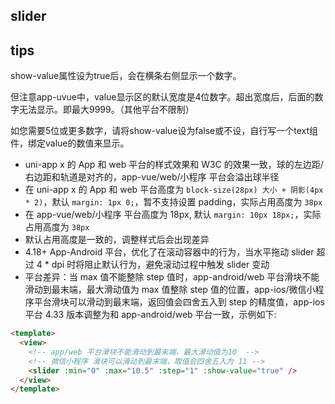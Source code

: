 ## slider

<!-- UTSCOMJSON.slider.description -->

<!-- UTSCOMJSON.slider.compatibility -->

<!-- UTSCOMJSON.slider.attribute -->

<!-- UTSCOMJSON.slider.event -->

<!-- UTSCOMJSON.slider.component_type-->

## tips
show-value属性设为true后，会在横条右侧显示一个数字。

但注意app-uvue中，value显示区的默认宽度是4位数字。超出宽度后，后面的数字无法显示。即最大9999。（其他平台不限制）

如您需要5位或更多数字，请将show-value设为false或不设，自行写一个text组件，绑定value的数值来显示。

- uni-app x 的 App 和 web 平台的样式效果和 W3C 的效果一致，球的左边距/右边距和轨道是对齐的，app-vue/web/小程序 平台会溢出球半径
- 在 uni-app x 的 App 和 web 平台高度为 `block-size(28px) 大小 + 阴影(4px * 2)`，默认 `margin: 1px 0;`，暂不支持设置 padding，实际占用高度为 `38px`
- 在 app-vue/web/小程序 平台高度为 18px, 默认 `margin: 10px 18px;`，实际占用高度为 `38px`
- 默认占用高度是一致的，调整样式后会出现差异
- 4.18+ App-Android 平台，优化了在滚动容器中的行为，当水平拖动 slider 超过 4 * dpi 时将阻止默认行为，避免滚动过程中触发 slider 变动
- 平台差异：当 max 值不能整除 step 值时，app-android/web 平台滑块不能滑动到最末端，最大滑动值为 max 值整除 step 值的位置，app-ios/微信小程序平台滑块可以滑动到最末端，返回值会四舍五入到 step 的精度值，app-ios 平台 4.33 版本调整为和 app-android/web 平台一致，示例如下:
```html
<template>
  <view>
    <!-- app/web 平台滑块不能滑动到最末端，最大滑动值为10  -->
    <!-- 微信小程序 滑块可以滑动到最末端，取值会四舍五入为 11 -->
    <slider :min="0" :max="10.5" :step="1" :show-value="true" />
  </view>
</template>
```


<!-- UTSCOMJSON.slider.children -->

<!-- UTSCOMJSON.slider.example -->

<!-- UTSCOMJSON.slider.reference -->

